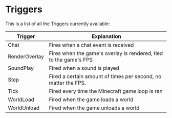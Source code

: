 # Triggers

This is a list of all the Triggers currently available:

Trigger | Explanation
------- | -----------
Chat | Fires when a chat event is received
RenderOverlay | Fires when the game's overlay is rendered, tied to the game's FPS
SoundPlay | Fired when a sound is played
Step | Fired a certain amount of times per second, no matter the FPS.
Tick | Fired every time the Minecraft game loop is ran
WorldLoad | Fired when the game loads a world
WorldUnload | Fired when the game unloads a world